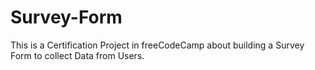 # Survey-Form
This is a Certification Project in freeCodeCamp about building a Survey Form to collect Data from Users.